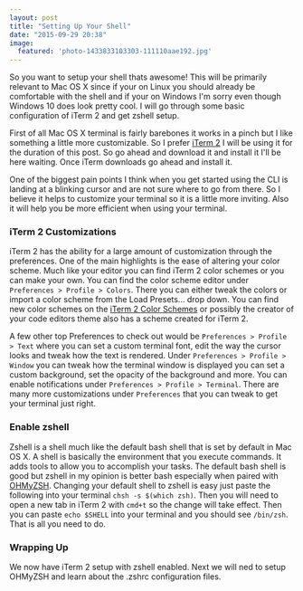 ```yaml
---
layout: post
title: "Setting Up Your Shell"
date: "2015-09-29 20:38"
image:
  featured: 'photo-1433833103303-111110aae192.jpg'
---
```


So you want to setup your shell thats awesome! This will be primarily relevant to Mac OS X since if your on Linux you should already be comfortable with the shell and if your on Windows I'm sorry even though Windows 10 does look pretty cool. I will go through some basic configuration of iTerm 2 and get zshell setup.

First of all Mac OS X terminal is fairly barebones it works in a pinch but I like something a little more customizable. So I prefer [iTerm 2](https://www.iterm2.com/) I will be using it for the duration of this post. So go ahead and download it and install it I'll be here waiting. Once iTerm downloads go ahead and install it.

One of the biggest pain points I think when you get started using the CLI is landing at a blinking cursor and are not sure where to go from there. So I believe it helps to customize your terminal so it is a little more inviting. Also it will help you be more efficient when using your terminal.


### iTerm 2 Customizations
iTerm 2 has the ability for a large amount of customization through the preferences. One of the main highlights is the ease of altering your color scheme. Much like your editor you can find iTerm 2 color schemes or you can make your own. You can find the color scheme editor under `Preferences > Profile > Colors`. There you can either tweak the colors or import a color scheme from the Load Presets... drop down. You can find new color schemes on the [iTerm 2 Color Schemes](http://iterm2colorschemes.com/) or possibly the creator of your code editors theme also has a scheme created for iTerm 2.

A few other top Preferences to check out would be `Preferences > Profile > Text` where you can set a custom terminal font, edit the way the cursor looks and tweak how the text is rendered. Under `Preferences > Profile > Window` you can tweak how the terminal window is displayed you can set a custom background, set the opacity of the background and more. You can enable notifications under `Preferences > Profile > Terminal`. There are many more customizations under `Preferences` that you can tweak to get your terminal just right.

### Enable zshell
Zshell is a shell much like the default bash shell that is set by default in Mac OS X. A shell is basically the environment that you execute commands. It adds tools to allow you to accomplish your tasks. The default bash shell is good but zshell in my opinion is better bash especially when paired with [OHMyZSH](http://ohmyz.sh/). Changing your default shell to zshell is easy just paste the following into your terminal `chsh -s $(which zsh)`. Then you will need to open a new tab in iTerm 2 with `cmd+t` so the change will take effect. Then you can paste `echo $SHELL` into your terminal and you should see `/bin/zsh`. That is all you need to do.

### Wrapping Up
We now have iTerm 2 setup with zshell enabled. Next we will ned to setup OHMyZSH and learn about the .zshrc configuration files.